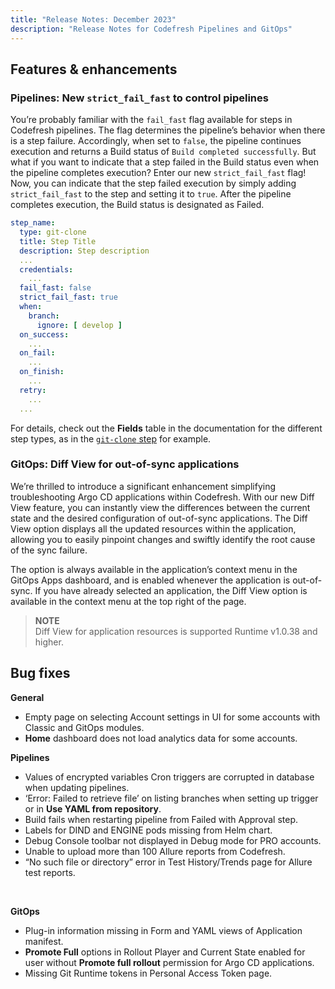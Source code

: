 ```yaml
---
title: "Release Notes: December 2023"
description: "Release Notes for Codefresh Pipelines and GitOps"
---
```


## Features & enhancements


### Pipelines: New `strict_fail_fast` to control pipelines
You’re probably familiar with the `fail_fast` flag available for steps in Codefresh pipelines. The flag determines the pipeline’s behavior when there is a step failure. Accordingly, when set to `false`, the pipeline continues execution and returns a Build status of `Build completed successfully`.
But what if you want to indicate that a step failed in the Build status even when the pipeline completes execution? Enter our new `strict_fail_fast` flag! Now, you can indicate that the step failed execution by simply adding `strict_fail_fast` to the step and setting it to `true`. After the pipeline completes execution, the Build status is designated as Failed.

```yaml
step_name:
  type: git-clone
  title: Step Title
  description: Step description
  ...
  credentials:
    ...
  fail_fast: false
  strict_fail_fast: true
  when:
    branch:
      ignore: [ develop ]
  on_success:
    ...
  on_fail:
    ...
  on_finish:
    ...
  retry:
    ...  
  ...
```
For details, check out the **Fields** table in the documentation for the different step types, as in the [`git-clone` step]({{site.baseurl}}/docs/pipelines/steps/git-clone/) for example. 



### GitOps: Diff View for out-of-sync applications
We’re thrilled to introduce a significant enhancement simplifying troubleshooting Argo CD applications within Codefresh.
With our new Diff View feature, you can instantly view the differences between the current state and the desired configuration of out-of-sync applications.
The Diff View option displays all the updated resources within the application, allowing you to easily pinpoint changes and swiftly identify the root cause of the sync failure.

The option is always available in the application’s context menu in the GitOps Apps dashboard, and is enabled whenever the application is out-of-sync. If you have already selected an application, the Diff View option is available in the context menu at the top right of the page.
>**NOTE**  
Diff View for application resources is supported Runtime v1.0.38 and higher. <!--- To enable this feature, you need to turn on the `appDiffView` feature flag.  -->

## Bug fixes

**General**  
* Empty page on selecting Account settings in UI for some accounts with Classic and GitOps modules. 
* **Home** dashboard does not load analytics data for some accounts. 

**Pipelines**  
* Values of encrypted variables Cron triggers are corrupted in database when updating pipelines.
* ‘Error: Failed to retrieve file’ on listing branches when setting up trigger or in **Use YAML from repository**. 
* Build fails when restarting pipeline from Failed with Approval step.
* Labels for DIND and ENGINE pods missing from Helm chart. 
* Debug Console toolbar not displayed in Debug mode for PRO accounts. 
* Unable to upload more than 100 Allure reports from Codefresh.
* “No such file or directory” error in Test History/Trends page for Allure test reports. 
<!--- * Notifications not send for builds triggered by Cron timers. (CR-3927 Franscisco) -->

<br>

**GitOps**  
* Plug-in information missing in Form and YAML views of Application manifest. 
* **Promote Full** options in Rollout Player and Current State enabled for user without **Promote full rollout** permission for Argo CD applications.
* Missing Git Runtime tokens in Personal Access Token page.





